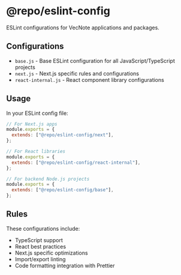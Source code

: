 # @repo/eslint-config

ESLint configurations for VecNote applications and packages.

## Configurations

- `base.js` - Base ESLint configuration for all JavaScript/TypeScript projects
- `next.js` - Next.js specific rules and configurations  
- `react-internal.js` - React component library configurations

## Usage

In your ESLint config file:

```javascript
// For Next.js apps
module.exports = {
  extends: ["@repo/eslint-config/next"],
};

// For React libraries
module.exports = {
  extends: ["@repo/eslint-config/react-internal"],
};

// For backend Node.js projects
module.exports = {
  extends: ["@repo/eslint-config/base"],
};
```

## Rules

These configurations include:
- TypeScript support
- React best practices
- Next.js specific optimizations
- Import/export linting
- Code formatting integration with Prettier

